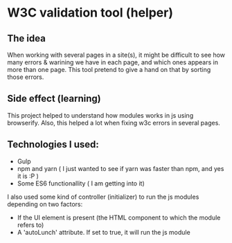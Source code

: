 # W3C validation tool (helper)

## The idea

When working with several pages in a site(s), it might be difficult to see how many errors & warining we have in each page, and which ones appears in more than one page. 
This tool pretend to give a hand on that by sorting those errors.

## Side effect (learning)

This project helped to understand how modules works in js using browserify. 
Also, this helped a lot when fixing w3c errors in several pages.

## Technologies I used: 

- Gulp
- npm and yarn ( I just wanted to see if yarn was faster than npm, and yes it is :P )
- Some ES6 functionallity ( I am getting into it)


I also used some kind of controller (initializer) to run the js modules depending on two factors:

- If the UI element is present (the HTML component to which the module refers to)
- A 'autoLunch' attribute. If set to true, it will run the js module